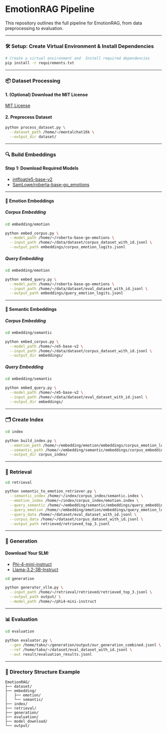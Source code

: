 # EmotionRAG Pipeline

This repository outlines the full pipeline for EmotionRAG, from data preprocessing to evaluation.

---
### 🛠️ Setup: Create Virtual Environment & Install Dependencies

```bash
# Create a virtual environment and  Install required dependencies
pip install -r requirements.txt
```

---

### 📦 Dataset Processing

#### 1. (Optional) Download the MIT License

[MIT License](https://huggingface.co/datasets/choosealicense/licenses/blob/main/markdown/mit.md)

#### 2. Preprocess Dataset

```bash
python process_dataset.py \
  --dataset_path /home/~/mentalchat16k \
  --output_dir dataset/
```

---

### 🔍 Build Embeddings

#### Step 1: Download Required Models

- [intfloat/e5-base-v2](https://huggingface.co/intfloat/e5-base-v2)  
- [SamLowe/roberta-base-go_emotions](https://huggingface.co/SamLowe/roberta-base-go_emotions)

---

#### 💬 Emotion Embeddings

##### Corpus Embedding

```bash
cd embedding/emotion

python embed_corpus.py \
  --model_path /home/~/roberta-base-go-emotions \
  --input_path /home/~/data/dataset/corpus_dataset_with_id.jsonl \
  --output_path embeddings/corpus_emotion_logits.jsonl
```

##### Query Embedding

```bash
cd embedding/emotion

python embed_query.py \
  --model_path /home/~/roberta-base-go-emotions \
  --input_path /home/~/data/dataset/eval_dataset_with_id.jsonl \
  --output_path embeddings/query_emotion_logits.jsonl
```

---

#### 🧠 Semantic Embeddings

##### Corpus Embedding

```bash
cd embedding/semantic

python embed_corpus.py \
  --model_path /home/~/e5-base-v2 \
  --input_path /home/~/data/dataset/corpus_dataset_with_id.jsonl \
  --output_dir embeddings/
```

##### Query Embedding

```bash
cd embedding/semantic

python embed_query.py \
  --model_path /home/~/e5-base-v2 \
  --input_path /home/~/data/dataset/eval_dataset_with_id.jsonl \
  --output_dir embeddings/
```

---

### 🗂️ Create Index

```bash
cd index

python build_index.py \
  --emotion_path /home/~/embedding/emotion/embeddings/corpus_emotion_logits.jsonl \
  --semantic_path /home/~/embedding/semantic/embeddings/corpus_embeddings.npy \
  --output_dir corpus_index/
```

---

### 🔎 Retrieval

```bash
cd retrieval

python semantic_to_emotion_retriever.py \
  --semantic_index /home/~/index/corpus_index/semantic.index \
  --emotion_index /home/~/index/corpus_index/emotion.index \
  --query_semantic /home/~/embedding/semantic/embeddings/query_embeddings.npy \
  --query_emotion /home/~/embedding/emotion/embeddings/query_emotion_logits.jsonl \
  --query_data /home/~/dataset/eval_dataset_with_id.jsonl \
  --corpus_data /home/~/dataset/corpus_dataset_with_id.jsonl \
  --output_path retrieved/retrieved_top_3.jsonl
```

---

### 🧠 Generation

#### Download Your SLM:

- [Phi-4-mini-instruct](https://huggingface.co/microsoft/Phi-4-mini-instruct)  
- [Llama-3.2-3B-Instruct](https://huggingface.co/meta-llama/Llama-3.2-3B-Instruct)

```bash
cd generation

python generator_vllm.py \
  --input_path /home/~/retrieval/retrieved/retrieved_top_3.jsonl \
  --output_path output/ \
  --model_path /home/~/phi4-mini-instruct
```

---

### 📊 Evaluation

```bash
cd evaluation

python evaluator.py \
  --gen /home/tako/~/generation/output/our_generation_combined.jsonl \
  --ref /home/tako/~/dataset/eval_dataset_with_id.jsonl \
  --out result/evaluation_results.jsonl
```

---

### 📁 Directory Structure Example

```
EmotionRAG/
├── dataset/
├── embedding/
│   ├── emotion/
│   └── semantic/
├── index/
├── retrieval/
├── generation/
├── evaluation/
├── model_download/
└── output/
```
